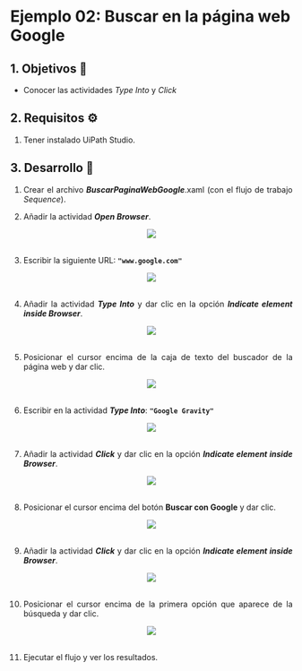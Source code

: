 # Ejemplo 02: Buscar en la página web Google

<div style="text-align: justify;">

## 1. Objetivos :dart:

- Conocer las actividades *Type Into* y *Click*

## 2. Requisitos :gear:

1. Tener instalado UiPath Studio.

## 3. Desarrollo :hammer:

1. Crear el archivo ***BuscarPaginaWebGoogle***.xaml (con el flujo de trabajo *Sequence*).

2. Añadir la actividad ***Open Browser***.

<div align="center">
<img src="assets/image02.png" align="center">
</div>
<br>

3. Escribir la siguiente URL: **`"www.google.com"`**

<div align="center">
<img src="assets/image03.png" align="center">
</div>
<br>

4. Añadir la actividad ***Type Into*** y dar clic en la opción ***Indicate element inside Browser***.

<div align="center">
<img src="assets/image04.png" align="center">
</div>
<br>

5. Posicionar el cursor encima de la caja de texto del buscador de la página web y dar clic.

<div align="center">
<img src="assets/image05.png" align="center">
</div>
<br>

6. Escribir en la actividad ***Type Into***: **`"Google Gravity"`**

<div align="center">
<img src="assets/image06.png" align="center">
</div>
<br>

7. Añadir la actividad ***Click*** y dar clic en la opción ***Indicate element inside Browser***.

<div align="center">
<img src="assets/image07.png" align="center">
</div>
<br>

8. Posicionar el cursor encima del botón **Buscar con Google** y dar clic.

<div align="center">
<img src="assets/image08.png" align="center">
</div>
<br>

9. Añadir la actividad ***Click*** y dar clic en la opción ***Indicate element inside Browser***.

<div align="center">
<img src="assets/image09.png" align="center">
</div>
<br>

10. Posicionar el cursor encima de la primera opción que aparece de la búsqueda y dar clic.

<div align="center">
<img src="assets/image10.png" align="center">
</div>
<br>

11. Ejecutar el flujo y ver los resultados.

</div>